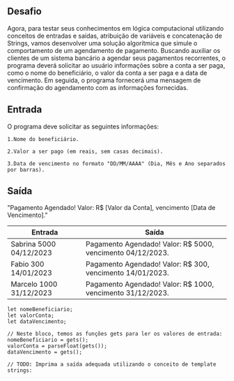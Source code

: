 ## Desafio

Agora, para testar seus conhecimentos em lógica computacional utilizando conceitos de entradas e saídas, atribuição de variáveis e concatenação de Strings, vamos desenvolver uma solução algorítmica que simule o comportamento de um agendamento de pagamento. Buscando auxiliar os clientes de um sistema bancário a agendar seus pagamentos recorrentes, o programa deverá solicitar ao usuário informações sobre a conta a ser paga, como o nome do beneficiário, o valor da conta a ser paga e a data de vencimento. Em seguida, o programa fornecerá uma mensagem de confirmação do agendamento com as informações fornecidas.

## Entrada

O programa deve solicitar as seguintes informações:

    1.Nome do beneficiário.

    2.Valor a ser pago (em reais, sem casas decimais).

    3.Data de vencimento no formato "DD/MM/AAAA" (Dia, Mês e Ano separados por barras).

## Saída

"Pagamento Agendado! Valor: R$ [Valor da Conta], vencimento [Data de Vencimento]."

| Entrada | Saída|
| ---|--- |
| Sabrina 5000 04/12/2023 | Pagamento Agendado! Valor: R$ 5000, vencimento 04/12/2023. |
| Fabio 300 14/01/2023 | Pagamento Agendado! Valor: R$ 300, vencimento 14/01/2023. |
| Marcelo 1000 31/12/2023 | Pagamento Agendado! Valor: R$ 1000, vencimento 31/12/2023. |

```
let nomeBeneficiario;
let valorConta;
let dataVencimento;

// Neste bloco, temos as funções gets para ler os valores de entrada:
nomeBeneficiario = gets();
valorConta = parseFloat(gets());
dataVencimento = gets();

// TODO: Imprima a saída adequada utilizando o conceito de template strings:
```